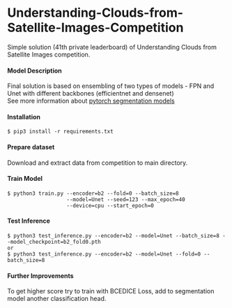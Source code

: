 # Understanding-Clouds-from-Satellite-Images-Competition
Simple solution (41th private leaderboard) of Understanding Clouds from Satellite Images competition.

#### Model Description
Final solution is based on ensembling of two types of models - FPN and Unet with different backbones (efficientnet and densenet)<br/>
See more information about [pytorch segmentation models](https://github.com/qubvel/segmentation_models.pytorch)

#### Installation
```
$ pip3 install -r requirements.txt
```

#### Prepare dataset
Download and extract data from competition to main directory.

#### Train Model

```
$ python3 train.py --encoder=b2 --fold=0 --batch_size=8 
                   --model=Unet --seed=123 --max_epoch=40 
                   --device=cpu --start_epoch=0
```

#### Test Inference
```
$ python3 test_inference.py --encoder=b2 --model=Unet --batch_size=8 --model_checkpoint=b2_fold0.pth
or
$ python3 test_inference.py --encoder=b2 --model=Unet --fold=0 --batch_size=8
```

#### Further Improvements
To get higher score try to train with BCEDICE Loss, add to segmentation model another classification head.
